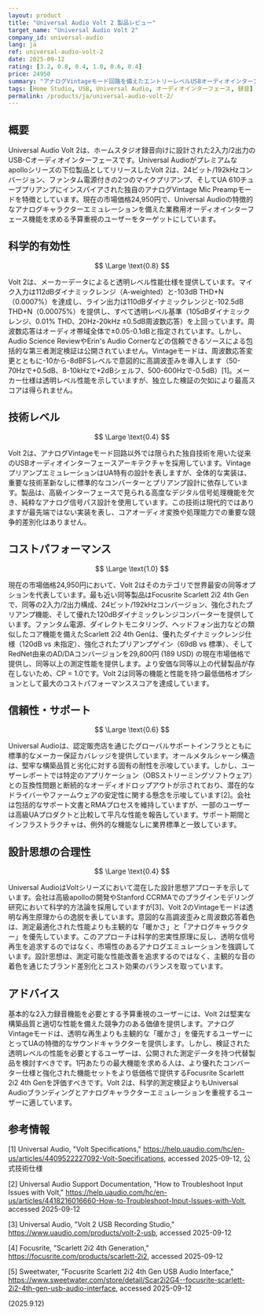 ```yaml
---
layout: product
title: "Universal Audio Volt 2 製品レビュー"
target_name: "Universal Audio Volt 2"
company_id: universal-audio
lang: ja
ref: universal-audio-volt-2
date: 2025-09-12
rating: [3.2, 0.8, 0.4, 1.0, 0.6, 0.4]
price: 24950
summary: "アナログVintageモード回路を備えたエントリーレベルUSBオーディオインターフェース。そのカテゴリで最も安価な同等オプションを代表し、透明レベルのメーカー仕様を持つが第三者検証は限定的。"
tags: [Home Studio, USB, Universal Audio, オーディオインターフェース, 録音]
permalink: /products/ja/universal-audio-volt-2/
---
```

## 概要

Universal Audio Volt 2は、ホームスタジオ録音向けに設計された2入力/2出力のUSB-Cオーディオインターフェースです。Universal Audioがプレミアムなapolloシリーズの下位製品としてリリースしたVolt 2は、24ビット/192kHzコンバージョン、ファンタム電源付きの2つのマイクプリアンプ、そしてUA 610チューブプリアンプにインスパイアされた独自のアナログVintage Mic Preampモードを特徴としています。現在の市場価格24,950円で、Universal Audioの特徴的なアナログキャラクターエミュレーションを備えた業務用オーディオインターフェース機能を求める予算重視のユーザーをターゲットにしています。

## 科学的有効性

$$ \Large \text{0.8} $$

Volt 2は、メーカーデータによると透明レベル性能仕様を提供しています。マイク入力は112dBダイナミックレンジ（A-weighted）と-103dB THD+N（0.0007%）を達成し、ライン出力は110dBダイナミックレンジと-102.5dB THD+N（0.00075%）を提供し、すべて透明レベル基準（105dBダイナミックレンジ、0.01% THD、20Hz-20kHz ±0.5dB周波数応答）を上回っています。周波数応答はオーディオ帯域全体で±0.05-0.1dBと指定されています。しかし、Audio Science ReviewやErin's Audio Cornerなどの信頼できるソースによる包括的な第三者測定検証は公開されていません。Vintageモードは、周波数応答変更とともに-10から-8dBFSレベルで意図的に高調波歪みを導入します（50-70Hzで+0.5dB、8-10kHzで+2dBシェルフ、500-600Hzで-0.5dB）[1]。メーカー仕様は透明レベル性能を示していますが、独立した検証の欠如により最高スコアは得られません。

## 技術レベル

$$ \Large \text{0.4} $$

Volt 2は、アナログVintageモード回路以外では限られた独自技術を用いた従来のUSBオーディオインターフェースアーキテクチャを採用しています。VintageプリアンプエミュレーションはUA特有の設計を表しますが、全体的な実装は、重要な技術革新なしに標準的なコンバーターとプリアンプ設計に依存しています。製品は、高級インターフェースで見られる高度なデジタル信号処理機能を欠き、純粋なアナログ信号パス設計を使用しています。この技術は現代的ではありますが最先端ではない実装を表し、コアオーディオ変換や処理能力での重要な競争的差別化はありません。

## コストパフォーマンス

$$ \Large \text{1.0} $$

現在の市場価格24,950円において、Volt 2はそのカテゴリで世界最安の同等オプションを代表しています。最も近い同等製品はFocusrite Scarlett 2i2 4th Genで、同等の2入力/2出力構成、24ビット/192kHzコンバージョン、強化されたプリアンプ機能、そして優れた120dBダイナミックレンジコンバーターを提供しています。ファンタム電源、ダイレクトモニタリング、ヘッドフォン出力などの類似したコア機能を備えたScarlett 2i2 4th Genは、優れたダイナミックレンジ仕様（120dB vs 未指定）、強化されたプリアンプゲイン（69dB vs 標準）、そしてRedNet由来のAD/DAコンバージョンを29,800円 (189 USD) の現在市場価格で提供し、同等以上の測定性能を提供します。より安価な同等以上の代替製品が存在しないため、CP = 1.0です。Volt 2は同等の機能と性能を持つ最低価格オプションとして最大のコストパフォーマンススコアを達成しています。

## 信頼性・サポート

$$ \Large \text{0.6} $$

Universal Audioは、認定販売店を通じたグローバルサポートインフラとともに標準的なメーカー保証カバレッジを提供しています。オールメタルシャーシ構造は、堅牢な構築品質と劣化に対する固有の耐性を示唆しています。しかし、ユーザーレポートでは特定のアプリケーション（OBSストリーミングソフトウェア）との互換性問題と断続的なオーディオドロップアウトが示されており、潜在的なドライバーやファームウェアの安定性に関する懸念を示唆しています[2]。会社は包括的なサポート文書とRMAプロセスを維持していますが、一部のユーザーは高級UAプロダクトと比較して平凡な性能を報告しています。サポート期間とインフラストラクチャは、例外的な機能なしに業界標準と一致しています。

## 設計思想の合理性

$$ \Large \text{0.4} $$

Universal AudioはVoltシリーズにおいて混在した設計思想アプローチを示しています。会社は高級apolloの開発やStanford CCRMAでのプラグインモデリング研究において科学的方法論を採用していますが[3]、Volt 2のVintageモードは透明な再生原理からの逸脱を表しています。意図的な高調波歪みと周波数応答着色は、測定最適化された性能よりも主観的な「暖かさ」と「アナログキャラクター」を優先しています。このアプローチは科学的忠実性原理に反し、透明な信号再生を追求するのではなく、市場性のあるアナログエミュレーションを強調しています。設計思想は、測定可能な性能改善を追求するのではなく、主観的な音の着色を通じたブランド差別化とコスト効果のバランスを取っています。

## アドバイス

基本的な2入力録音機能を必要とする予算重視のユーザーには、Volt 2は堅実な構築品質と適切な性能を備えた競争力のある価値を提供します。アナログVintageモードは、透明な再生よりも主観的な「暖かさ」を優先するユーザーにとってUAの特徴的なサウンドキャラクターを提供します。しかし、検証された透明レベルの性能を必要とするユーザーは、公開された測定データを持つ代替製品を検討すべきです。1円あたりの最大機能を求める人は、より優れたコンバーター仕様と強化された機能セットをより低価格で提供するFocusrite Scarlett 2i2 4th Genを評価すべきです。Volt 2は、科学的測定検証よりもUniversal Audioブランディングとアナログキャラクターエミュレーションを重視するユーザーに適しています。

## 参考情報

[1] Universal Audio, "Volt Specifications," https://help.uaudio.com/hc/en-us/articles/4409522227092-Volt-Specifications, accessed 2025-09-12, 公式技術仕様

[2] Universal Audio Support Documentation, "How to Troubleshoot Input Issues with Volt," https://help.uaudio.com/hc/en-us/articles/4418216016660-How-to-Troubleshoot-Input-Issues-with-Volt, accessed 2025-09-12

[3] Universal Audio, "Volt 2 USB Recording Studio," https://www.uaudio.com/products/volt-2-usb, accessed 2025-09-12

[4] Focusrite, "Scarlett 2i2 4th Generation," https://focusrite.com/products/scarlett-2i2, accessed 2025-09-12

[5] Sweetwater, "Focusrite Scarlett 2i2 4th Gen USB Audio Interface," https://www.sweetwater.com/store/detail/Scar2i2G4--focusrite-scarlett-2i2-4th-gen-usb-audio-interface, accessed 2025-09-12

(2025.9.12)